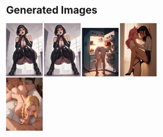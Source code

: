 # Generated Images



<img src="2025_10_26_01_thumb.webp" width="100"/> <img src="2025_10_26_02_thumb.webp" width="100"/> <img src="2025_10_26_03_thumb.webp" width="100"/> <img src="2025_10_26_04_thumb.webp" width="100"/> <img src="2025_10_26_05_thumb.webp" width="100"/>